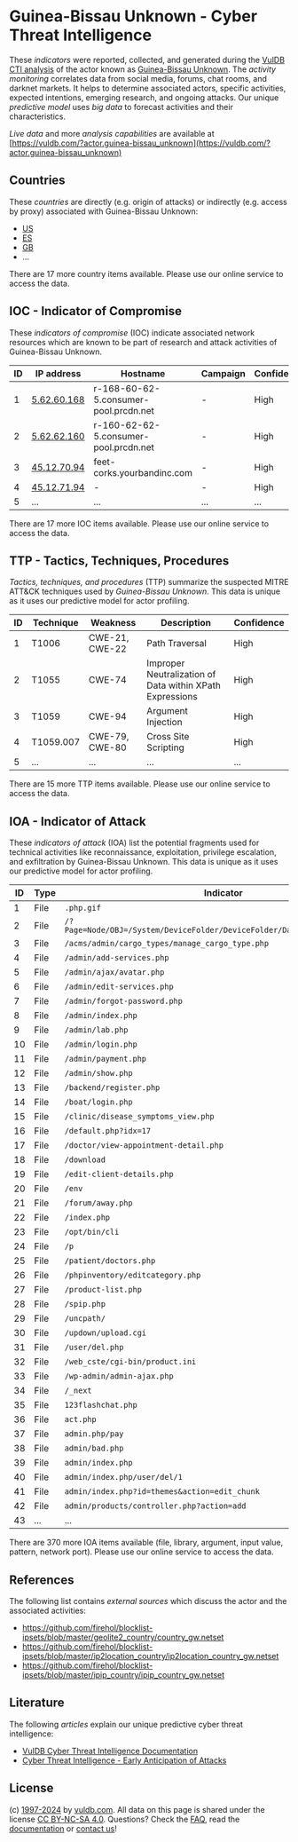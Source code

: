 # Guinea-Bissau Unknown - Cyber Threat Intelligence

These _indicators_ were reported, collected, and generated during the [VulDB CTI analysis](https://vuldb.com/?kb.cti) of the actor known as [Guinea-Bissau Unknown](https://vuldb.com/?actor.guinea-bissau_unknown). The _activity monitoring_ correlates data from social media, forums, chat rooms, and darknet markets. It helps to determine associated actors, specific activities, expected intentions, emerging research, and ongoing attacks. Our unique _predictive model_ uses _big data_ to forecast activities and their characteristics.

_Live data_ and more _analysis capabilities_ are available at [https://vuldb.com/?actor.guinea-bissau_unknown](https://vuldb.com/?actor.guinea-bissau_unknown)

## Countries

These _countries_ are directly (e.g. origin of attacks) or indirectly (e.g. access by proxy) associated with Guinea-Bissau Unknown:

* [US](https://vuldb.com/?country.us)
* [ES](https://vuldb.com/?country.es)
* [GB](https://vuldb.com/?country.gb)
* ...

There are 17 more country items available. Please use our online service to access the data.

## IOC - Indicator of Compromise

These _indicators of compromise_ (IOC) indicate associated network resources which are known to be part of research and attack activities of Guinea-Bissau Unknown.

ID | IP address | Hostname | Campaign | Confidence
-- | ---------- | -------- | -------- | ----------
1 | [5.62.60.168](https://vuldb.com/?ip.5.62.60.168) | r-168-60-62-5.consumer-pool.prcdn.net | - | High
2 | [5.62.62.160](https://vuldb.com/?ip.5.62.62.160) | r-160-62-62-5.consumer-pool.prcdn.net | - | High
3 | [45.12.70.94](https://vuldb.com/?ip.45.12.70.94) | feet-corks.yourbandinc.com | - | High
4 | [45.12.71.94](https://vuldb.com/?ip.45.12.71.94) | - | - | High
5 | ... | ... | ... | ...

There are 17 more IOC items available. Please use our online service to access the data.

## TTP - Tactics, Techniques, Procedures

_Tactics, techniques, and procedures_ (TTP) summarize the suspected MITRE ATT&CK techniques used by _Guinea-Bissau Unknown_. This data is unique as it uses our predictive model for actor profiling.

ID | Technique | Weakness | Description | Confidence
-- | --------- | -------- | ----------- | ----------
1 | T1006 | CWE-21, CWE-22 | Path Traversal | High
2 | T1055 | CWE-74 | Improper Neutralization of Data within XPath Expressions | High
3 | T1059 | CWE-94 | Argument Injection | High
4 | T1059.007 | CWE-79, CWE-80 | Cross Site Scripting | High
5 | ... | ... | ... | ...

There are 15 more TTP items available. Please use our online service to access the data.

## IOA - Indicator of Attack

These _indicators of attack_ (IOA) list the potential fragments used for technical activities like reconnaissance, exploitation, privilege escalation, and exfiltration by Guinea-Bissau Unknown. This data is unique as it uses our predictive model for actor profiling.

ID | Type | Indicator | Confidence
-- | ---- | --------- | ----------
1 | File | `.php.gif` | Medium
2 | File | `/?Page=Node/OBJ=/System/DeviceFolder/DeviceFolder/DateTime/Action=Submit` | High
3 | File | `/acms/admin/cargo_types/manage_cargo_type.php` | High
4 | File | `/admin/add-services.php` | High
5 | File | `/admin/ajax/avatar.php` | High
6 | File | `/admin/edit-services.php` | High
7 | File | `/admin/forgot-password.php` | High
8 | File | `/admin/index.php` | High
9 | File | `/admin/lab.php` | High
10 | File | `/admin/login.php` | High
11 | File | `/admin/payment.php` | High
12 | File | `/admin/show.php` | High
13 | File | `/backend/register.php` | High
14 | File | `/boat/login.php` | High
15 | File | `/clinic/disease_symptoms_view.php` | High
16 | File | `/default.php?idx=17` | High
17 | File | `/doctor/view-appointment-detail.php` | High
18 | File | `/download` | Medium
19 | File | `/edit-client-details.php` | High
20 | File | `/env` | Low
21 | File | `/forum/away.php` | High
22 | File | `/index.php` | Medium
23 | File | `/opt/bin/cli` | Medium
24 | File | `/p` | Low
25 | File | `/patient/doctors.php` | High
26 | File | `/phpinventory/editcategory.php` | High
27 | File | `/product-list.php` | High
28 | File | `/spip.php` | Medium
29 | File | `/uncpath/` | Medium
30 | File | `/updown/upload.cgi` | High
31 | File | `/user/del.php` | High
32 | File | `/web_cste/cgi-bin/product.ini` | High
33 | File | `/wp-admin/admin-ajax.php` | High
34 | File | `/_next` | Low
35 | File | `123flashchat.php` | High
36 | File | `act.php` | Low
37 | File | `admin.php/pay` | High
38 | File | `admin/bad.php` | High
39 | File | `admin/index.php` | High
40 | File | `admin/index.php/user/del/1` | High
41 | File | `admin/index.php?id=themes&action=edit_chunk` | High
42 | File | `admin/products/controller.php?action=add` | High
43 | ... | ... | ...

There are 370 more IOA items available (file, library, argument, input value, pattern, network port). Please use our online service to access the data.

## References

The following list contains _external sources_ which discuss the actor and the associated activities:

* https://github.com/firehol/blocklist-ipsets/blob/master/geolite2_country/country_gw.netset
* https://github.com/firehol/blocklist-ipsets/blob/master/ip2location_country/ip2location_country_gw.netset
* https://github.com/firehol/blocklist-ipsets/blob/master/ipip_country/ipip_country_gw.netset

## Literature

The following _articles_ explain our unique predictive cyber threat intelligence:

* [VulDB Cyber Threat Intelligence Documentation](https://vuldb.com/?kb.cti)
* [Cyber Threat Intelligence - Early Anticipation of Attacks](https://www.scip.ch/en/?labs.20201022)

## License

(c) [1997-2024](https://vuldb.com/?kb.changelog) by [vuldb.com](https://vuldb.com/?kb.about). All data on this page is shared under the license [CC BY-NC-SA 4.0](https://creativecommons.org/licenses/by-nc-sa/4.0/). Questions? Check the [FAQ](https://vuldb.com/?kb.faq), read the [documentation](https://vuldb.com/?kb) or [contact us](https://vuldb.com/?contact)!
